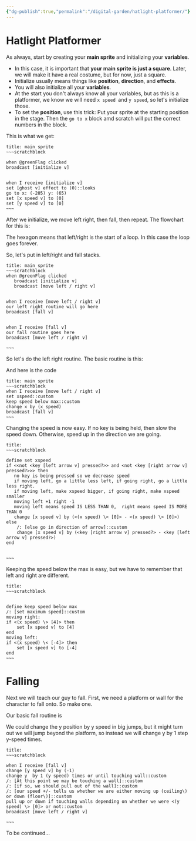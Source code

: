 ```yaml
---
{"dg-publish":true,"permalink":"/digital-garden/hatlight-platformer/"}
---
```



# Hatlight Platformer

As always, start by creating your **main sprite** and initializing your **variables**. 

- In this case, it is important that **your main sprite is just a square**. Later, we will make it have a real costume, but for now, just a square.
- Initialize usually means things like **position**, **direction**, and **effects**.
- You will also initialize all your **variables**. 
- At the start you don't always know all your variables, but as this is a platformer, we know we will need `x speed `and `y speed`, so let's initialize those.
- To set the **position**, use this trick: Put your sprite at the starting position in the stage. Then the `go to x` block amd scratch will put the correct numbers in the block.

This is what we get:

```ad-scratch
title: main sprite
~~~scratchblock

when @greenFlag clicked
broadcast [initialize v]


when I receive [initialize v]
set [ghost v] effect to (0)::looks
go to x: (-205) y: (65)
set [x speed v] to [0]
set [y speed v] to [0]
~~~
```

After we initialize, we move left right, then fall, then repeat. The flowchart for this is:



<style>
.container {font-family: sans-serif; text-align: center;}
.button-wrapper button {z-index: 1;height: 40px; width: 100px; margin: 10px;padding: 5px;}
.excalidraw .App-menu_top .buttonList { display: flex;}
.excalidraw-wrapper { height: 800px; margin: 50px; position: relative;}
:root[dir="ltr"] .excalidraw .layer-ui__wrapper .zen-mode-transition.App-menu_bottom--transition-left {transform: none;}
</style><script src="https://unpkg.com/react@17/umd/react.production.min.js"></script><script src="https://unpkg.com/react-dom@17/umd/react-dom.production.min.js"></script><script type="text/javascript" src="https://unpkg.com/@excalidraw/excalidraw@0.12.0/dist/excalidraw.production.min.js"></script><div id="HatlightFalling.excalidraw.md1"></div><script>(function(){const InitialData={"type":"excalidraw","version":2,"source":"https://excalidraw.com","elements":[{"type":"rectangle","version":1476,"versionNonce":1444709873,"isDeleted":false,"id":"STdU6Qrgl8NloQz5qXm4Y","fillStyle":"solid","strokeWidth":2,"strokeStyle":"solid","roughness":2,"opacity":100,"angle":0,"x":85.44781784784311,"y":-22858.890001569485,"strokeColor":"#5f3dc4","backgroundColor":"#fd7e14","width":535,"height":151,"seed":474785375,"groupIds":[],"strokeSharpness":"round","boundElements":[{"id":"etcObaWE","type":"text"}],"updated":1668809240465,"link":null,"locked":false},{"type":"text","version":1595,"versionNonce":206294431,"isDeleted":false,"id":"etcObaWE","fillStyle":"hachure","strokeWidth":1,"strokeStyle":"solid","roughness":1,"opacity":100,"angle":0,"x":109.94781784784311,"y":-22836.390001569485,"strokeColor":"#5f3dc4","backgroundColor":"transparent","width":486,"height":105,"seed":419345169,"groupIds":[],"strokeSharpness":"sharp","boundElements":[],"updated":1668809240465,"link":null,"locked":false,"fontSize":41.92573330673702,"fontFamily":1,"text":"Change the y speed by\ngravity","rawText":"Change the y speed by gravity","baseline":90,"textAlign":"center","verticalAlign":"middle","containerId":"STdU6Qrgl8NloQz5qXm4Y","originalText":"Change the y speed by gravity"},{"type":"rectangle","version":1539,"versionNonce":156803025,"isDeleted":false,"id":"Uq487qTt78DHOKArOPqTe","fillStyle":"solid","strokeWidth":2,"strokeStyle":"solid","roughness":2,"opacity":100,"angle":0,"x":87.97987736675748,"y":-22663.06751268431,"strokeColor":"#5f3dc4","backgroundColor":"#fd7e14","width":535,"height":169,"seed":29786751,"groupIds":[],"strokeSharpness":"round","boundElements":[{"id":"ou3N2S3J","type":"text"},{"id":"pl20Yi0maQgIh05RTWlDZ","type":"arrow"},{"id":"k-drX4b5Tm5k2foswC8Jm","type":"arrow"}],"updated":1668809240465,"link":null,"locked":false},{"type":"text","version":1660,"versionNonce":1306444223,"isDeleted":false,"id":"ou3N2S3J","fillStyle":"hachure","strokeWidth":1,"strokeStyle":"solid","roughness":1,"opacity":100,"angle":0,"x":92.97987736675748,"y":-22631.56751268431,"strokeColor":"#5f3dc4","backgroundColor":"transparent","width":525,"height":105,"seed":1169697009,"groupIds":[],"strokeSharpness":"sharp","boundElements":[],"updated":1668809240465,"link":null,"locked":false,"fontSize":41.92573330673702,"fontFamily":1,"text":"Change the y position by\nthe y speed","rawText":"Change the y position by the y speed","baseline":90,"textAlign":"center","verticalAlign":"middle","containerId":"Uq487qTt78DHOKArOPqTe","originalText":"Change the y position by the y speed"},{"type":"rectangle","version":1597,"versionNonce":2052956049,"isDeleted":false,"id":"em-frhxxp0ZdWPYbcWn2z","fillStyle":"solid","strokeWidth":2,"strokeStyle":"solid","roughness":2,"opacity":100,"angle":0,"x":91.28356046365991,"y":-22438.952479618245,"strokeColor":"#5f3dc4","backgroundColor":"#fd7e14","width":535,"height":169,"seed":804248223,"groupIds":[],"strokeSharpness":"round","boundElements":[{"id":"gMC1xeGx","type":"text"},{"id":"k-drX4b5Tm5k2foswC8Jm","type":"arrow"},{"id":"21qfct9As10dX5qSegqaI","type":"arrow"}],"updated":1668809240465,"link":null,"locked":false},{"type":"text","version":1726,"versionNonce":461020671,"isDeleted":false,"id":"gMC1xeGx","fillStyle":"hachure","strokeWidth":1,"strokeStyle":"solid","roughness":1,"opacity":100,"angle":0,"x":157.7835604636599,"y":-22407.452479618245,"strokeColor":"#5f3dc4","backgroundColor":"transparent","width":402,"height":105,"seed":1804067537,"groupIds":[],"strokeSharpness":"sharp","boundElements":[],"updated":1668809240465,"link":null,"locked":false,"fontSize":41.92573330673702,"fontFamily":1,"text":"If inside a wall or\nplatform, pull out","rawText":"If inside a wall or platform, pull out","baseline":90,"textAlign":"center","verticalAlign":"middle","containerId":"em-frhxxp0ZdWPYbcWn2z","originalText":"If inside a wall or platform, pull out"},{"type":"rectangle","version":1648,"versionNonce":1383444305,"isDeleted":false,"id":"i2P1R4q4JoJ1ry3s2Xq4i","fillStyle":"solid","strokeWidth":2,"strokeStyle":"solid","roughness":2,"opacity":100,"angle":0,"x":94.34586557947694,"y":-22218.57452958569,"strokeColor":"#5f3dc4","backgroundColor":"#fd7e14","width":535,"height":169,"seed":1534668479,"groupIds":[],"strokeSharpness":"round","boundElements":[{"id":"gXVWwZ3X","type":"text"}],"updated":1668809240465,"link":null,"locked":false},{"type":"text","version":1781,"versionNonce":2088528447,"isDeleted":false,"id":"gXVWwZ3X","fillStyle":"hachure","strokeWidth":1,"strokeStyle":"solid","roughness":1,"opacity":100,"angle":0,"x":174.84586557947694,"y":-22187.07452958569,"strokeColor":"#5f3dc4","backgroundColor":"transparent","width":374,"height":105,"seed":386228401,"groupIds":[],"strokeSharpness":"sharp","boundElements":[],"updated":1668809240465,"link":null,"locked":false,"fontSize":41.92573330673702,"fontFamily":1,"text":"Go back to move\nleft/right","rawText":"Go back to move left/right","baseline":90,"textAlign":"center","verticalAlign":"middle","containerId":"i2P1R4q4JoJ1ry3s2Xq4i","originalText":"Go back to move left/right"},{"type":"arrow","version":563,"versionNonce":1680352895,"isDeleted":false,"id":"pl20Yi0maQgIh05RTWlDZ","fillStyle":"hachure","strokeWidth":1,"strokeStyle":"solid","roughness":1,"opacity":100,"angle":0,"x":318.3768735804364,"y":-22708.17937700851,"strokeColor":"#000000","backgroundColor":"transparent","width":1.3597347861842057,"height":44.014442845394726,"seed":1325596383,"groupIds":[],"strokeSharpness":"round","boundElements":[],"updated":1668809240473,"link":null,"locked":false,"startBinding":null,"endBinding":{"elementId":"Uq487qTt78DHOKArOPqTe","focus":-0.12253844389034485,"gap":1.0974214788075187},"lastCommittedPoint":null,"startArrowhead":null,"endArrowhead":"arrow","points":[[0,0],[1.3597347861842057,44.014442845394726]]},{"type":"arrow","version":761,"versionNonce":511508127,"isDeleted":false,"id":"k-drX4b5Tm5k2foswC8Jm","fillStyle":"hachure","strokeWidth":1,"strokeStyle":"solid","roughness":1,"opacity":100,"angle":0,"x":330.1310882185942,"y":-22491.08959750604,"strokeColor":"#000000","backgroundColor":"transparent","width":0.24285567434214173,"height":50.20083778782896,"seed":1440227985,"groupIds":[],"strokeSharpness":"round","boundElements":[],"updated":1668809240473,"link":null,"locked":false,"startBinding":{"elementId":"Uq487qTt78DHOKArOPqTe","focus":0.096196843802201,"gap":2.977915178267722},"endBinding":{"elementId":"em-frhxxp0ZdWPYbcWn2z","focus":-0.10448132730631594,"gap":1.9362800999660976},"lastCommittedPoint":null,"startArrowhead":null,"endArrowhead":"arrow","points":[[0,0],[0.24285567434214173,50.20083778782896]]},{"type":"arrow","version":534,"versionNonce":1389297361,"isDeleted":false,"id":"21qfct9As10dX5qSegqaI","fillStyle":"hachure","strokeWidth":1,"strokeStyle":"solid","roughness":1,"opacity":100,"angle":0,"x":337.2348354831345,"y":-22268.952479618245,"strokeColor":"#000000","backgroundColor":"transparent","width":1.4168890430255878,"height":52.796964143452044,"seed":756927231,"groupIds":[],"strokeSharpness":"round","boundElements":[],"updated":1668809240473,"link":null,"locked":false,"startBinding":{"elementId":"em-frhxxp0ZdWPYbcWn2z","focus":0.08838438412637449,"gap":1},"endBinding":null,"lastCommittedPoint":null,"startArrowhead":null,"endArrowhead":"arrow","points":[[0,0],[1.4168890430255878,52.796964143452044]]}],"appState":{"theme":"light","viewBackgroundColor":"transparent","currentItemStrokeColor":"#000000","currentItemBackgroundColor":"transparent","currentItemFillStyle":"hachure","currentItemStrokeWidth":1,"currentItemStrokeStyle":"solid","currentItemRoughness":1,"currentItemOpacity":100,"currentItemFontFamily":1,"currentItemFontSize":20,"currentItemTextAlign":"left","currentItemStrokeSharpness":"sharp","currentItemStartArrowhead":null,"currentItemEndArrowhead":"arrow","currentItemLinearStrokeSharpness":"round","gridSize":null,"colorPalette":{}},"files":{}};InitialData.scrollToContent=true;App=()=>{const e=React.useRef(null),t=React.useRef(null),[n,i]=React.useState({width:void 0,height:void 0});return React.useEffect(()=>{i({width:t.current.getBoundingClientRect().width,height:t.current.getBoundingClientRect().height});const e=()=>{i({width:t.current.getBoundingClientRect().width,height:t.current.getBoundingClientRect().height})};return window.addEventListener("resize",e),()=>window.removeEventListener("resize",e)},[t]),React.createElement(React.Fragment,null,React.createElement("div",{className:"excalidraw-wrapper",ref:t},React.createElement(ExcalidrawLib.Excalidraw,{ref:e,width:n.width,height:n.height,initialData:InitialData,viewModeEnabled:!0,zenModeEnabled:!0,gridModeEnabled:!1})))},excalidrawWrapper=document.getElementById("HatlightFalling.excalidraw.md1");ReactDOM.render(React.createElement(App),excalidrawWrapper);})();</script>




<div id="Hatlightoverall.excalidraw.md2"></div><script>(function(){const InitialData={"type":"excalidraw","version":2,"source":"https://excalidraw.com","elements":[{"type":"rectangle","version":1371,"versionNonce":445761297,"isDeleted":false,"id":"RMNqwfWlgfbMpYooeJoeX","fillStyle":"solid","strokeWidth":2,"strokeStyle":"solid","roughness":2,"opacity":100,"angle":0,"x":-371.1835103477226,"y":-734.920765597235,"strokeColor":"#5f3dc4","backgroundColor":"#fd7e14","width":535,"height":151,"seed":1239531121,"groupIds":[],"strokeSharpness":"round","boundElements":[{"id":"bLuBw5Gk","type":"text"}],"updated":1668809286693,"link":null,"locked":false},{"type":"text","version":1501,"versionNonce":117237265,"isDeleted":false,"id":"bLuBw5Gk","fillStyle":"hachure","strokeWidth":1,"strokeStyle":"solid","roughness":1,"opacity":100,"angle":0,"x":-191.18351034772257,"y":-685.920765597235,"strokeColor":"#5f3dc4","backgroundColor":"transparent","width":175,"height":53,"seed":217341215,"groupIds":[],"strokeSharpness":"sharp","boundElements":[],"updated":1668809311253,"link":null,"locked":false,"fontSize":41.92573330673702,"fontFamily":1,"text":"Start G","rawText":"Start G","baseline":37,"textAlign":"center","verticalAlign":"middle","containerId":"RMNqwfWlgfbMpYooeJoeX","originalText":"Start G"},{"type":"rectangle","version":1435,"versionNonce":1526666129,"isDeleted":false,"id":"3KIpf-rkzikNMb_aR0m7y","fillStyle":"solid","strokeWidth":2,"strokeStyle":"solid","roughness":2,"opacity":100,"angle":0,"x":-368.89085225344064,"y":-539.0982767120586,"strokeColor":"#5f3dc4","backgroundColor":"#fd7e14","width":535,"height":169,"seed":820168785,"groupIds":[],"strokeSharpness":"round","boundElements":[{"id":"ZCCwgZWZ","type":"text"},{"id":"CZZBlZLQcMsvBM3Y59OCy","type":"arrow"},{"id":"ZGWdRa8JACOlC9W9gZeZ8","type":"arrow"}],"updated":1668809347756,"link":null,"locked":false},{"type":"text","version":1568,"versionNonce":1140175505,"isDeleted":false,"id":"ZCCwgZWZ","fillStyle":"hachure","strokeWidth":1,"strokeStyle":"solid","roughness":1,"opacity":100,"angle":0,"x":-192.39085225344064,"y":-481.0982767120586,"strokeColor":"#5f3dc4","backgroundColor":"transparent","width":182,"height":53,"seed":1506369855,"groupIds":[],"strokeSharpness":"sharp","boundElements":[],"updated":1668809355324,"link":null,"locked":false,"fontSize":41.92573330673702,"fontFamily":1,"text":"Initialize","rawText":"Initialize","baseline":37,"textAlign":"center","verticalAlign":"middle","containerId":"3KIpf-rkzikNMb_aR0m7y","originalText":"Initialize"},{"type":"rectangle","version":1494,"versionNonce":69793791,"isDeleted":false,"id":"g3GQAZzBP1tmYREzU3GFV","fillStyle":"solid","strokeWidth":2,"strokeStyle":"solid","roughness":2,"opacity":100,"angle":0,"x":-365.3477677319058,"y":-314.74391402742845,"strokeColor":"#5f3dc4","backgroundColor":"#fd7e14","width":535,"height":169,"seed":182949425,"groupIds":[],"strokeSharpness":"round","boundElements":[{"id":"y03U4cUU","type":"text"},{"id":"ZGWdRa8JACOlC9W9gZeZ8","type":"arrow"},{"id":"rOdClYNLCyfLF1jbUwU8F","type":"arrow"},{"id":"SgfLADjg34eKJoEx705pv","type":"arrow"}],"updated":1668809386812,"link":null,"locked":false},{"type":"text","version":1639,"versionNonce":725185681,"isDeleted":false,"id":"y03U4cUU","fillStyle":"hachure","strokeWidth":1,"strokeStyle":"solid","roughness":1,"opacity":100,"angle":0,"x":-262.3477677319058,"y":-256.74391402742845,"strokeColor":"#5f3dc4","backgroundColor":"transparent","width":329,"height":53,"seed":698933599,"groupIds":[],"strokeSharpness":"sharp","boundElements":[],"updated":1668809322237,"link":null,"locked":false,"fontSize":41.92573330673702,"fontFamily":1,"text":"Move Left right","rawText":"Move Left right","baseline":37,"textAlign":"center","verticalAlign":"middle","containerId":"g3GQAZzBP1tmYREzU3GFV","originalText":"Move Left right"},{"type":"rectangle","version":1544,"versionNonce":791471793,"isDeleted":false,"id":"sRV2I3u5YmLmW1mMZtcg3","fillStyle":"solid","strokeWidth":2,"strokeStyle":"solid","roughness":2,"opacity":100,"angle":0,"x":-362.2854626160888,"y":-94.60529361344288,"strokeColor":"#5f3dc4","backgroundColor":"#fd7e14","width":535,"height":169,"seed":1255647249,"groupIds":[],"strokeSharpness":"round","boundElements":[{"id":"XFDnTuBL","type":"text"},{"id":"SgfLADjg34eKJoEx705pv","type":"arrow"}],"updated":1668809365347,"link":null,"locked":false},{"type":"text","version":1682,"versionNonce":1347951007,"isDeleted":false,"id":"XFDnTuBL","fillStyle":"hachure","strokeWidth":1,"strokeStyle":"solid","roughness":1,"opacity":100,"angle":0,"x":-132.7854626160888,"y":-36.60529361344288,"strokeColor":"#5f3dc4","backgroundColor":"transparent","width":76,"height":53,"seed":769875327,"groupIds":[],"strokeSharpness":"sharp","boundElements":[],"updated":1668809326910,"link":null,"locked":false,"fontSize":41.92573330673702,"fontFamily":1,"text":"Fall","rawText":"Fall","baseline":37,"textAlign":"center","verticalAlign":"middle","containerId":"sRV2I3u5YmLmW1mMZtcg3","originalText":"Fall"},{"type":"arrow","version":355,"versionNonce":118665311,"isDeleted":false,"id":"CZZBlZLQcMsvBM3Y59OCy","fillStyle":"hachure","strokeWidth":1,"strokeStyle":"solid","roughness":1,"opacity":100,"angle":0,"x":-138.25445461512936,"y":-584.2101410362602,"strokeColor":"#000000","backgroundColor":"transparent","width":1.2844515530679246,"height":44.01444284539457,"seed":447380977,"groupIds":[],"strokeSharpness":"round","boundElements":[],"updated":1668809409361,"link":null,"locked":false,"startBinding":null,"endBinding":{"elementId":"3KIpf-rkzikNMb_aR0m7y","gap":1.097421478807064,"focus":-0.12253844389034563},"lastCommittedPoint":null,"startArrowhead":null,"endArrowhead":"arrow","points":[[0,0],[1.2844515530679246,44.01444284539457]]},{"type":"arrow","version":456,"versionNonce":1950049439,"isDeleted":false,"id":"ZGWdRa8JACOlC9W9gZeZ8","fillStyle":"hachure","strokeWidth":1,"strokeStyle":"solid","roughness":1,"opacity":100,"angle":0,"x":-126.65168075953213,"y":-367.12036153379313,"strokeColor":"#000000","backgroundColor":"transparent","width":0.29603840569230044,"height":50.44016740639586,"seed":431576479,"groupIds":[],"strokeSharpness":"round","boundElements":[],"updated":1668809409380,"link":null,"locked":false,"startBinding":{"elementId":"3KIpf-rkzikNMb_aR0m7y","gap":2.977915178265448,"focus":0.0961968438022008},"endBinding":{"elementId":"g3GQAZzBP1tmYREzU3GFV","gap":1.936280099968826,"focus":-0.10448132730631568},"lastCommittedPoint":null,"startArrowhead":null,"endArrowhead":"arrow","points":[[0,0],[0.29603840569230044,50.44016740639586]]},{"type":"arrow","version":326,"versionNonce":185727185,"isDeleted":false,"id":"rOdClYNLCyfLF1jbUwU8F","fillStyle":"hachure","strokeWidth":1,"strokeStyle":"solid","roughness":1,"opacity":100,"angle":0,"x":-119.39265487746783,"y":-144.74391402742845,"strokeColor":"#000000","backgroundColor":"transparent","width":1.4130512080621536,"height":52.55763452488583,"seed":2036832209,"groupIds":[],"strokeSharpness":"round","boundElements":[],"updated":1668809409380,"link":null,"locked":false,"startBinding":{"elementId":"g3GQAZzBP1tmYREzU3GFV","gap":1,"focus":0.08838438412637481},"endBinding":null,"lastCommittedPoint":null,"startArrowhead":null,"endArrowhead":"arrow","points":[[0,0],[1.4130512080621536,52.55763452488583]]},{"type":"arrow","version":966,"versionNonce":336536255,"isDeleted":false,"id":"SgfLADjg34eKJoEx705pv","fillStyle":"hachure","strokeWidth":1,"strokeStyle":"solid","roughness":1,"opacity":100,"angle":0,"x":-84.7604409734881,"y":87.00457724208803,"strokeColor":"#000000","backgroundColor":"transparent","width":380.9385765422493,"height":424.1140926585484,"seed":1763690303,"groupIds":[],"strokeSharpness":"round","boundElements":[],"updated":1668809423062,"link":null,"locked":false,"startBinding":{"elementId":"sRV2I3u5YmLmW1mMZtcg3","focus":0.11966731888062272,"gap":12.609870855530914},"endBinding":{"elementId":"g3GQAZzBP1tmYREzU3GFV","focus":-0.686290624620578,"gap":20.420708566313124},"lastCommittedPoint":null,"startArrowhead":null,"endArrowhead":"arrow","points":[[0,0],[49.400011846737854,102.23851821001854],[351.79318689275794,49.37112453570887],[380.9385765422493,-267.6072370399284],[274.8333818078955,-321.87557444852985]]}],"appState":{"theme":"light","viewBackgroundColor":"transparent","currentItemStrokeColor":"#000000","currentItemBackgroundColor":"transparent","currentItemFillStyle":"hachure","currentItemStrokeWidth":1,"currentItemStrokeStyle":"solid","currentItemRoughness":1,"currentItemOpacity":100,"currentItemFontFamily":1,"currentItemFontSize":20,"currentItemTextAlign":"left","currentItemStrokeSharpness":"sharp","currentItemStartArrowhead":null,"currentItemEndArrowhead":"arrow","currentItemLinearStrokeSharpness":"round","gridSize":null,"colorPalette":{}},"files":{}};InitialData.scrollToContent=true;App=()=>{const e=React.useRef(null),t=React.useRef(null),[n,i]=React.useState({width:void 0,height:void 0});return React.useEffect(()=>{i({width:t.current.getBoundingClientRect().width,height:t.current.getBoundingClientRect().height});const e=()=>{i({width:t.current.getBoundingClientRect().width,height:t.current.getBoundingClientRect().height})};return window.addEventListener("resize",e),()=>window.removeEventListener("resize",e)},[t]),React.createElement(React.Fragment,null,React.createElement("div",{className:"excalidraw-wrapper",ref:t},React.createElement(ExcalidrawLib.Excalidraw,{ref:e,width:n.width,height:n.height,initialData:InitialData,viewModeEnabled:!0,zenModeEnabled:!0,gridModeEnabled:!1})))},excalidrawWrapper=document.getElementById("Hatlightoverall.excalidraw.md2");ReactDOM.render(React.createElement(App),excalidrawWrapper);})();</script>

The hexagon means that left/right is the start of a loop. In this case the loop goes forever.

So, let's put in  left/right and fall stacks.

```ad-scratch
title: main sprite
~~~scratchblock
when @greenFlag clicked
   broadcast [initialize v]
   broadcast [move left / right v]


when I receive [move left / right v]
our left right routine will go here
broadcast [fall v]


when I receive [fall v]
our fall routine goes here
broadcast [move left / right v]

~~~
```

So let's do the left right routine. The basic routine is this:

<div id="HatlightmoveLeftRight.excalidraw.md3"></div><script>(function(){const InitialData={"type":"excalidraw","version":2,"source":"https://excalidraw.com","elements":[{"type":"rectangle","version":1425,"versionNonce":1329893503,"isDeleted":false,"id":"wcDy_w7SXSk9ohmQLvgLS","fillStyle":"solid","strokeWidth":2,"strokeStyle":"solid","roughness":2,"opacity":100,"angle":0,"x":-251.91063961401403,"y":-237.47329147741908,"strokeColor":"#5f3dc4","backgroundColor":"#fd7e14","width":554,"height":96,"seed":998814719,"groupIds":[],"strokeSharpness":"round","boundElements":[{"id":"QREgwiBu","type":"text"},{"id":"8mSenxo5ScdrK-QKmCdth","type":"arrow"}],"updated":1668807749003,"link":null,"locked":false},{"type":"text","version":1604,"versionNonce":2144777425,"isDeleted":false,"id":"QREgwiBu","fillStyle":"hachure","strokeWidth":1,"strokeStyle":"solid","roughness":1,"opacity":100,"angle":0,"x":-215.41063961401403,"y":-232.47329147741908,"strokeColor":"#5f3dc4","backgroundColor":"transparent","width":481,"height":86,"seed":629919601,"groupIds":[],"strokeSharpness":"sharp","boundElements":[],"updated":1668808516622,"link":"[[Digital Garden/scrap|scrap]]","locked":false,"fontSize":33.79879579338343,"fontFamily":1,"text":"Detect arrows and set the \nx-speed variable","rawText":"Detect arrows and set the x-speed variable","baseline":73,"textAlign":"center","verticalAlign":"middle","containerId":"wcDy_w7SXSk9ohmQLvgLS","originalText":"Detect arrows and set the x-speed variable"},{"type":"rectangle","version":1275,"versionNonce":1589267505,"isDeleted":false,"id":"NnmCu8ZA7uLUagOYccVAu","fillStyle":"solid","strokeWidth":2,"strokeStyle":"solid","roughness":2,"opacity":100,"angle":0,"x":-252.18183084057938,"y":-103.46953861270862,"strokeColor":"#5f3dc4","backgroundColor":"#fd7e14","width":535,"height":151,"seed":628087839,"groupIds":[],"strokeSharpness":"round","boundElements":[{"id":"Adu5VhNU","type":"text"},{"id":"8mSenxo5ScdrK-QKmCdth","type":"arrow"},{"id":"m71vF6jSLhQz_6pkDWalX","type":"arrow"}],"updated":1668807763818,"link":null,"locked":false},{"type":"text","version":1395,"versionNonce":1583454463,"isDeleted":false,"id":"Adu5VhNU","fillStyle":"hachure","strokeWidth":1,"strokeStyle":"solid","roughness":1,"opacity":100,"angle":0,"x":-216.18183084057938,"y":-80.96953861270862,"strokeColor":"#5f3dc4","backgroundColor":"transparent","width":463,"height":106,"seed":253933905,"groupIds":[],"strokeSharpness":"sharp","boundElements":[],"updated":1668808516625,"link":null,"locked":false,"fontSize":41.92573330673702,"fontFamily":1,"text":"Keep x-speed below a \nmaximum speed","rawText":"Keep x-speed below a maximum speed","baseline":90,"textAlign":"center","verticalAlign":"middle","containerId":"NnmCu8ZA7uLUagOYccVAu","originalText":"Keep x-speed below a maximum speed"},{"type":"rectangle","version":1351,"versionNonce":1004041919,"isDeleted":false,"id":"Q5UEJ4Rxw0rzNOBRFvbZY","fillStyle":"solid","strokeWidth":2,"strokeStyle":"solid","roughness":2,"opacity":100,"angle":0,"x":-248.0279511322846,"y":81.86231029613606,"strokeColor":"#5f3dc4","backgroundColor":"#fd7e14","width":535,"height":100,"seed":825541873,"groupIds":[],"strokeSharpness":"round","boundElements":[{"id":"bYdWrPcc","type":"text"},{"id":"m71vF6jSLhQz_6pkDWalX","type":"arrow"},{"id":"dqb1Nxa_P-lBcXJnfPGen","type":"arrow"}],"updated":1668807781074,"link":null,"locked":false},{"type":"text","version":1472,"versionNonce":2097443999,"isDeleted":false,"id":"bYdWrPcc","fillStyle":"hachure","strokeWidth":1,"strokeStyle":"solid","roughness":1,"opacity":100,"angle":0,"x":-189.0279511322846,"y":105.36231029613606,"strokeColor":"#5f3dc4","backgroundColor":"transparent","width":417,"height":53,"seed":1025179295,"groupIds":[],"strokeSharpness":"sharp","boundElements":[],"updated":1668807765684,"link":null,"locked":false,"fontSize":41.92573330673702,"fontFamily":1,"text":"change x by x-speed","rawText":"change x by x-speed","baseline":37,"textAlign":"center","verticalAlign":"middle","containerId":"Q5UEJ4Rxw0rzNOBRFvbZY","originalText":"change x by x-speed"},{"type":"rectangle","version":1437,"versionNonce":1949910751,"isDeleted":false,"id":"I2eU_tRX6JKN6bwsBvAmS","fillStyle":"solid","strokeWidth":2,"strokeStyle":"solid","roughness":2,"opacity":100,"angle":0,"x":-240.2663287188555,"y":229.67138176995365,"strokeColor":"#5f3dc4","backgroundColor":"#fd7e14","width":535,"height":74,"seed":15431025,"groupIds":[],"strokeSharpness":"round","boundElements":[{"id":"M2QHvzLB","type":"text"},{"id":"dqb1Nxa_P-lBcXJnfPGen","type":"arrow"}],"updated":1668807781074,"link":null,"locked":false},{"type":"text","version":1562,"versionNonce":402889567,"isDeleted":false,"id":"M2QHvzLB","fillStyle":"hachure","strokeWidth":1,"strokeStyle":"solid","roughness":1,"opacity":100,"angle":0,"x":-10.766328718855505,"y":240.17138176995365,"strokeColor":"#5f3dc4","backgroundColor":"transparent","width":76,"height":53,"seed":1841665567,"groupIds":[],"strokeSharpness":"sharp","boundElements":[],"updated":1668807776334,"link":null,"locked":false,"fontSize":41.92573330673702,"fontFamily":1,"text":"Fall","rawText":"Fall","baseline":37,"textAlign":"center","verticalAlign":"middle","containerId":"I2eU_tRX6JKN6bwsBvAmS","originalText":"Fall"},{"type":"arrow","version":543,"versionNonce":497676977,"isDeleted":false,"id":"8mSenxo5ScdrK-QKmCdth","fillStyle":"hachure","strokeWidth":1,"strokeStyle":"solid","roughness":1,"opacity":100,"angle":0,"x":-24.82286662352641,"y":-140.47329147741908,"strokeColor":"#000000","backgroundColor":"transparent","width":2.9181612085048414,"height":34.506145877228946,"seed":1976403985,"groupIds":[],"strokeSharpness":"round","boundElements":[],"updated":1668808516623,"link":null,"locked":false,"startBinding":{"elementId":"wcDy_w7SXSk9ohmQLvgLS","gap":1,"focus":0.16284224009919607},"endBinding":{"elementId":"NnmCu8ZA7uLUagOYccVAu","gap":2.4976069874814897,"focus":-0.18130019673081207},"lastCommittedPoint":null,"startArrowhead":null,"endArrowhead":"arrow","points":[[0,0],[-2.9181612085048414,34.506145877228946]]},{"type":"arrow","version":244,"versionNonce":635707679,"isDeleted":false,"id":"m71vF6jSLhQz_6pkDWalX","fillStyle":"hachure","strokeWidth":1,"strokeStyle":"solid","roughness":1,"opacity":100,"angle":0,"x":-15.589505057040913,"y":51.854662833339546,"strokeColor":"#000000","backgroundColor":"transparent","width":2.355311819704294,"height":27.501751136782886,"seed":1640182481,"groupIds":[],"strokeSharpness":"round","boundElements":[],"updated":1668808516626,"link":null,"locked":false,"startBinding":{"elementId":"NnmCu8ZA7uLUagOYccVAu","gap":4.324201446048164,"focus":0.13776891935694174},"endBinding":{"elementId":"Q5UEJ4Rxw0rzNOBRFvbZY","gap":2.5058963260136267,"focus":-0.10379461253620226},"lastCommittedPoint":null,"startArrowhead":null,"endArrowhead":"arrow","points":[[0,0],[2.355311819704294,27.501751136782886]]},{"type":"arrow","version":82,"versionNonce":1417127263,"isDeleted":false,"id":"dqb1Nxa_P-lBcXJnfPGen","fillStyle":"hachure","strokeWidth":1,"strokeStyle":"solid","roughness":1,"opacity":100,"angle":0,"x":5.522106933593818,"y":183.00553506387251,"strokeColor":"#000000","backgroundColor":"transparent","width":0.35595308338937315,"height":45.66584670608114,"seed":270372369,"groupIds":[],"strokeSharpness":"round","boundElements":[],"updated":1668808516629,"link":null,"locked":false,"startBinding":{"elementId":"Q5UEJ4Rxw0rzNOBRFvbZY","gap":1.1432247677364558,"focus":0.05058534276254917},"endBinding":{"elementId":"I2eU_tRX6JKN6bwsBvAmS","gap":1,"focus":-0.08351264228812778},"lastCommittedPoint":null,"startArrowhead":null,"endArrowhead":"arrow","points":[[0,0],[-0.35595308338937315,45.66584670608114]]}],"appState":{"theme":"light","viewBackgroundColor":"transparent","currentItemStrokeColor":"#000000","currentItemBackgroundColor":"transparent","currentItemFillStyle":"hachure","currentItemStrokeWidth":1,"currentItemStrokeStyle":"solid","currentItemRoughness":1,"currentItemOpacity":100,"currentItemFontFamily":1,"currentItemFontSize":20,"currentItemTextAlign":"center","currentItemStrokeSharpness":"sharp","currentItemStartArrowhead":null,"currentItemEndArrowhead":"arrow","currentItemLinearStrokeSharpness":"round","gridSize":null,"colorPalette":{}},"files":{}};InitialData.scrollToContent=true;App=()=>{const e=React.useRef(null),t=React.useRef(null),[n,i]=React.useState({width:void 0,height:void 0});return React.useEffect(()=>{i({width:t.current.getBoundingClientRect().width,height:t.current.getBoundingClientRect().height});const e=()=>{i({width:t.current.getBoundingClientRect().width,height:t.current.getBoundingClientRect().height})};return window.addEventListener("resize",e),()=>window.removeEventListener("resize",e)},[t]),React.createElement(React.Fragment,null,React.createElement("div",{className:"excalidraw-wrapper",ref:t},React.createElement(ExcalidrawLib.Excalidraw,{ref:e,width:n.width,height:n.height,initialData:InitialData,viewModeEnabled:!0,zenModeEnabled:!0,gridModeEnabled:!1})))},excalidrawWrapper=document.getElementById("HatlightmoveLeftRight.excalidraw.md3");ReactDOM.render(React.createElement(App),excalidrawWrapper);})();</script>

And here is the code

```ad-scratch
title: main sprite
~~~scratchblock
when I receive [move left / right v]
set xspeed::custom
keep speed below max::custom
change x by (x speed)
broadcast [fall v]
~~~
```



Changing the speed is now easy. If no key is being held, then slow the speed down. Otherwise, speed  up in the direction we are going.

```ad-scratch
title: 
~~~scratchblock

define set xspeed
if <<not <key [left arrow v] pressed?>> and <not <key [right arrow v] pressed?>>> then
   no key is being pressed so we decrease speed
   if moving left, go a little less left, if going right, go a little less right.
   if moving left, make xspeed bigger, if going right, make xspeed smaller
   moving left +1 right -1
   moving left means speed IS LESS THAN 0,  right means speed IS MORE THAN 0
   change [x speed v] by (<(x speed) \< [0]> - <(x speed) \> [0]>)
else
    /: [else go in direction of arrow]::custom
    change [x speed v] by (<key [right arrow v] pressed?> - <key [left arrow v] pressed?>)
end


~~~
```

Keeping the speed below the max is easy, but we have to remember that left and right are different.
```ad-scratch
title: 
~~~scratchblock


define keep speed below max
/: [set maximum speed]::custom
moving right:
if <(x speed) \> [4]> then
    set [x speed v] to [4]
end
moving left:
if <(x speed) \< [-4]> then
    set [x speed v] to [-4]
end
~~~
```

# Falling

Next we will teach our guy to fall. First, we need a platform or wall for the character to fall onto. So make one. 

Our basic fall routine is 

<div id="HatlightFalling.excalidraw.md4"></div><script>(function(){const InitialData={"type":"excalidraw","version":2,"source":"https://excalidraw.com","elements":[{"type":"rectangle","version":1476,"versionNonce":1444709873,"isDeleted":false,"id":"STdU6Qrgl8NloQz5qXm4Y","fillStyle":"solid","strokeWidth":2,"strokeStyle":"solid","roughness":2,"opacity":100,"angle":0,"x":85.44781784784311,"y":-22858.890001569485,"strokeColor":"#5f3dc4","backgroundColor":"#fd7e14","width":535,"height":151,"seed":474785375,"groupIds":[],"strokeSharpness":"round","boundElements":[{"id":"etcObaWE","type":"text"}],"updated":1668809240465,"link":null,"locked":false},{"type":"text","version":1595,"versionNonce":206294431,"isDeleted":false,"id":"etcObaWE","fillStyle":"hachure","strokeWidth":1,"strokeStyle":"solid","roughness":1,"opacity":100,"angle":0,"x":109.94781784784311,"y":-22836.390001569485,"strokeColor":"#5f3dc4","backgroundColor":"transparent","width":486,"height":105,"seed":419345169,"groupIds":[],"strokeSharpness":"sharp","boundElements":[],"updated":1668809240465,"link":null,"locked":false,"fontSize":41.92573330673702,"fontFamily":1,"text":"Change the y speed by\ngravity","rawText":"Change the y speed by gravity","baseline":90,"textAlign":"center","verticalAlign":"middle","containerId":"STdU6Qrgl8NloQz5qXm4Y","originalText":"Change the y speed by gravity"},{"type":"rectangle","version":1539,"versionNonce":156803025,"isDeleted":false,"id":"Uq487qTt78DHOKArOPqTe","fillStyle":"solid","strokeWidth":2,"strokeStyle":"solid","roughness":2,"opacity":100,"angle":0,"x":87.97987736675748,"y":-22663.06751268431,"strokeColor":"#5f3dc4","backgroundColor":"#fd7e14","width":535,"height":169,"seed":29786751,"groupIds":[],"strokeSharpness":"round","boundElements":[{"id":"ou3N2S3J","type":"text"},{"id":"pl20Yi0maQgIh05RTWlDZ","type":"arrow"},{"id":"k-drX4b5Tm5k2foswC8Jm","type":"arrow"}],"updated":1668809240465,"link":null,"locked":false},{"type":"text","version":1660,"versionNonce":1306444223,"isDeleted":false,"id":"ou3N2S3J","fillStyle":"hachure","strokeWidth":1,"strokeStyle":"solid","roughness":1,"opacity":100,"angle":0,"x":92.97987736675748,"y":-22631.56751268431,"strokeColor":"#5f3dc4","backgroundColor":"transparent","width":525,"height":105,"seed":1169697009,"groupIds":[],"strokeSharpness":"sharp","boundElements":[],"updated":1668809240465,"link":null,"locked":false,"fontSize":41.92573330673702,"fontFamily":1,"text":"Change the y position by\nthe y speed","rawText":"Change the y position by the y speed","baseline":90,"textAlign":"center","verticalAlign":"middle","containerId":"Uq487qTt78DHOKArOPqTe","originalText":"Change the y position by the y speed"},{"type":"rectangle","version":1597,"versionNonce":2052956049,"isDeleted":false,"id":"em-frhxxp0ZdWPYbcWn2z","fillStyle":"solid","strokeWidth":2,"strokeStyle":"solid","roughness":2,"opacity":100,"angle":0,"x":91.28356046365991,"y":-22438.952479618245,"strokeColor":"#5f3dc4","backgroundColor":"#fd7e14","width":535,"height":169,"seed":804248223,"groupIds":[],"strokeSharpness":"round","boundElements":[{"id":"gMC1xeGx","type":"text"},{"id":"k-drX4b5Tm5k2foswC8Jm","type":"arrow"},{"id":"21qfct9As10dX5qSegqaI","type":"arrow"}],"updated":1668809240465,"link":null,"locked":false},{"type":"text","version":1726,"versionNonce":461020671,"isDeleted":false,"id":"gMC1xeGx","fillStyle":"hachure","strokeWidth":1,"strokeStyle":"solid","roughness":1,"opacity":100,"angle":0,"x":157.7835604636599,"y":-22407.452479618245,"strokeColor":"#5f3dc4","backgroundColor":"transparent","width":402,"height":105,"seed":1804067537,"groupIds":[],"strokeSharpness":"sharp","boundElements":[],"updated":1668809240465,"link":null,"locked":false,"fontSize":41.92573330673702,"fontFamily":1,"text":"If inside a wall or\nplatform, pull out","rawText":"If inside a wall or platform, pull out","baseline":90,"textAlign":"center","verticalAlign":"middle","containerId":"em-frhxxp0ZdWPYbcWn2z","originalText":"If inside a wall or platform, pull out"},{"type":"rectangle","version":1648,"versionNonce":1383444305,"isDeleted":false,"id":"i2P1R4q4JoJ1ry3s2Xq4i","fillStyle":"solid","strokeWidth":2,"strokeStyle":"solid","roughness":2,"opacity":100,"angle":0,"x":94.34586557947694,"y":-22218.57452958569,"strokeColor":"#5f3dc4","backgroundColor":"#fd7e14","width":535,"height":169,"seed":1534668479,"groupIds":[],"strokeSharpness":"round","boundElements":[{"id":"gXVWwZ3X","type":"text"}],"updated":1668809240465,"link":null,"locked":false},{"type":"text","version":1781,"versionNonce":2088528447,"isDeleted":false,"id":"gXVWwZ3X","fillStyle":"hachure","strokeWidth":1,"strokeStyle":"solid","roughness":1,"opacity":100,"angle":0,"x":174.84586557947694,"y":-22187.07452958569,"strokeColor":"#5f3dc4","backgroundColor":"transparent","width":374,"height":105,"seed":386228401,"groupIds":[],"strokeSharpness":"sharp","boundElements":[],"updated":1668809240465,"link":null,"locked":false,"fontSize":41.92573330673702,"fontFamily":1,"text":"Go back to move\nleft/right","rawText":"Go back to move left/right","baseline":90,"textAlign":"center","verticalAlign":"middle","containerId":"i2P1R4q4JoJ1ry3s2Xq4i","originalText":"Go back to move left/right"},{"type":"arrow","version":563,"versionNonce":1680352895,"isDeleted":false,"id":"pl20Yi0maQgIh05RTWlDZ","fillStyle":"hachure","strokeWidth":1,"strokeStyle":"solid","roughness":1,"opacity":100,"angle":0,"x":318.3768735804364,"y":-22708.17937700851,"strokeColor":"#000000","backgroundColor":"transparent","width":1.3597347861842057,"height":44.014442845394726,"seed":1325596383,"groupIds":[],"strokeSharpness":"round","boundElements":[],"updated":1668809240473,"link":null,"locked":false,"startBinding":null,"endBinding":{"elementId":"Uq487qTt78DHOKArOPqTe","focus":-0.12253844389034485,"gap":1.0974214788075187},"lastCommittedPoint":null,"startArrowhead":null,"endArrowhead":"arrow","points":[[0,0],[1.3597347861842057,44.014442845394726]]},{"type":"arrow","version":761,"versionNonce":511508127,"isDeleted":false,"id":"k-drX4b5Tm5k2foswC8Jm","fillStyle":"hachure","strokeWidth":1,"strokeStyle":"solid","roughness":1,"opacity":100,"angle":0,"x":330.1310882185942,"y":-22491.08959750604,"strokeColor":"#000000","backgroundColor":"transparent","width":0.24285567434214173,"height":50.20083778782896,"seed":1440227985,"groupIds":[],"strokeSharpness":"round","boundElements":[],"updated":1668809240473,"link":null,"locked":false,"startBinding":{"elementId":"Uq487qTt78DHOKArOPqTe","focus":0.096196843802201,"gap":2.977915178267722},"endBinding":{"elementId":"em-frhxxp0ZdWPYbcWn2z","focus":-0.10448132730631594,"gap":1.9362800999660976},"lastCommittedPoint":null,"startArrowhead":null,"endArrowhead":"arrow","points":[[0,0],[0.24285567434214173,50.20083778782896]]},{"type":"arrow","version":534,"versionNonce":1389297361,"isDeleted":false,"id":"21qfct9As10dX5qSegqaI","fillStyle":"hachure","strokeWidth":1,"strokeStyle":"solid","roughness":1,"opacity":100,"angle":0,"x":337.2348354831345,"y":-22268.952479618245,"strokeColor":"#000000","backgroundColor":"transparent","width":1.4168890430255878,"height":52.796964143452044,"seed":756927231,"groupIds":[],"strokeSharpness":"round","boundElements":[],"updated":1668809240473,"link":null,"locked":false,"startBinding":{"elementId":"em-frhxxp0ZdWPYbcWn2z","focus":0.08838438412637449,"gap":1},"endBinding":null,"lastCommittedPoint":null,"startArrowhead":null,"endArrowhead":"arrow","points":[[0,0],[1.4168890430255878,52.796964143452044]]}],"appState":{"theme":"light","viewBackgroundColor":"transparent","currentItemStrokeColor":"#000000","currentItemBackgroundColor":"transparent","currentItemFillStyle":"hachure","currentItemStrokeWidth":1,"currentItemStrokeStyle":"solid","currentItemRoughness":1,"currentItemOpacity":100,"currentItemFontFamily":1,"currentItemFontSize":20,"currentItemTextAlign":"left","currentItemStrokeSharpness":"sharp","currentItemStartArrowhead":null,"currentItemEndArrowhead":"arrow","currentItemLinearStrokeSharpness":"round","gridSize":null,"colorPalette":{}},"files":{}};InitialData.scrollToContent=true;App=()=>{const e=React.useRef(null),t=React.useRef(null),[n,i]=React.useState({width:void 0,height:void 0});return React.useEffect(()=>{i({width:t.current.getBoundingClientRect().width,height:t.current.getBoundingClientRect().height});const e=()=>{i({width:t.current.getBoundingClientRect().width,height:t.current.getBoundingClientRect().height})};return window.addEventListener("resize",e),()=>window.removeEventListener("resize",e)},[t]),React.createElement(React.Fragment,null,React.createElement("div",{className:"excalidraw-wrapper",ref:t},React.createElement(ExcalidrawLib.Excalidraw,{ref:e,width:n.width,height:n.height,initialData:InitialData,viewModeEnabled:!0,zenModeEnabled:!0,gridModeEnabled:!1})))},excalidrawWrapper=document.getElementById("HatlightFalling.excalidraw.md4");ReactDOM.render(React.createElement(App),excalidrawWrapper);})();</script>

We could change the y position by y speed in big jumps, but it might turn out we will jump beyond the platform, so instead we will change y by 1 step y-speed times. 


```ad-scratch
title: 
~~~scratchblock

when I receive [fall v]
change [y speed v] by (-1)
change y  by 1 (y speed) times or until touching wall::custom
/: [At this point we may be touching a wall]::custom
/: [if so, we should pull out of the wall]::custom
/: [our speed +/- tells us whether we are either moving up (ceiling\) or down (floor\)]::custom
pull up or down if touching walls depending on whether we were <(y speed) \> [0]> or not::custom
broadcast [move left / right v]

~~~
```


To be continued...
